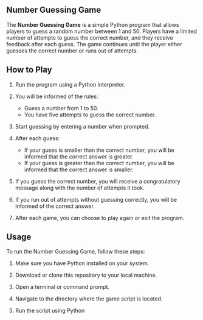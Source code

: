 ## Number Guessing Game

The **Number Guessing Game** is a simple Python program that allows players to guess a random number between 1 and 50. Players have a limited number of attempts to guess the correct number, and they receive feedback after each guess. The game continues until the player either guesses the correct number or runs out of attempts.


## How to Play

1. Run the program using a Python interpreter.

2. You will be informed of the rules:
   - Guess a number from 1 to 50.
   - You have five attempts to guess the correct number.

3. Start guessing by entering a number when prompted.

4. After each guess:
   - If your guess is smaller than the correct number, you will be informed that the correct answer is greater.
   - If your guess is greater than the correct number, you will be informed that the correct answer is smaller.

5. If you guess the correct number, you will receive a congratulatory message along with the number of attempts it took.

6. If you run out of attempts without guessing correctly, you will be informed of the correct answer.

7. After each game, you can choose to play again or exit the program.

## Usage

To run the Number Guessing Game, follow these steps:

1. Make sure you have Python installed on your system.

2. Download or clone this repository to your local machine.

3. Open a terminal or command prompt.

4. Navigate to the directory where the game script is located.

5. Run the script using Python
